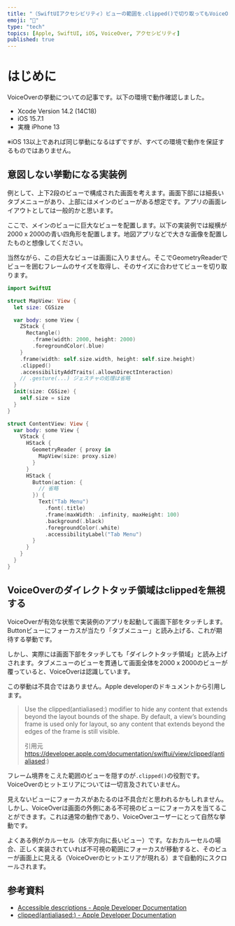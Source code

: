 ```yaml
---
title: "（SwiftUIアクセシビリティ）ビューの範囲を.clipped()で切り取ってもVoiceOverダイレクトタッチ領域が貫通する"
emoji: "🙌"
type: "tech"
topics: [Apple, SwiftUI, iOS, VoiceOver, アクセシビリティ]
published: true
---
```

# はじめに

VoiceOverの挙動についての記事です。以下の環境で動作確認しました。

- Xcode Version 14.2 (14C18)
- iOS 15.7.1
- 実機 iPhone 13

※iOS 13以上であれば同じ挙動になるはずですが、すべての環境で動作を保証するものではありません。

## 意図しない挙動になる実装例

例として、上下2段のビューで構成された画面を考えます。画面下部には細長いタブメニューがあり、上部にはメインのビューがある想定です。アプリの画面レイアウトとしては一般的かと思います。

ここで、メインのビューに巨大なビューを配置します。以下の実装例では縦横が2000 x 2000の青い四角形を配置します。地図アプリなどで大きな画像を配置したものと想像してください。

当然ながら、この巨大なビューは画面に入りません。そこでGeometryReaderでビューを囲むフレームのサイズを取得し、そのサイズに合わせてビューを切り取ります。

```swift
import SwiftUI

struct MapView: View {
  let size: CGSize

  var body: some View {
    ZStack {
      Rectangle()
        .frame(width: 2000, height: 2000)
        .foregroundColor(.blue)
    }
    .frame(width: self.size.width, height: self.size.height)
    .clipped()
    .accessibilityAddTraits(.allowsDirectInteraction)
    // .gesture(...) ジェスチャの処理は省略
  }
  init(size: CGSize) {
    self.size = size
  }
}

struct ContentView: View {
  var body: some View {
    VStack {
      HStack {
        GeometryReader { proxy in
          MapView(size: proxy.size)
        }
      }
      HStack {
        Button(action: {
          // 省略
        }) {
          Text("Tab Menu")
            .font(.title)
            .frame(maxWidth: .infinity, maxHeight: 100)
            .background(.black)
            .foregroundColor(.white)
            .accessibilityLabel("Tab Menu")
        }
      }
    }
  }
}
```

## VoiceOverのダイレクトタッチ領域はclippedを無視する

VoiceOverが有効な状態で実装例のアプリを起動して画面下部をタッチします。Buttonビューにフォーカスが当たり「タブメニュー」と読み上げる、これが期待する挙動です。

しかし、実際には画面下部をタッチしても「ダイレクトタッチ領域」と読み上げされます。タブメニューのビューを貫通して画面全体を2000 x 2000のビューが覆っていると、VoiceOverは認識しています。

この挙動は不具合ではありません。Apple developerのドキュメントから引用します。

> Use the clipped(antialiased:) modifier to hide any content that extends beyond the layout bounds of the shape. By default, a view’s bounding frame is used only for layout, so any content that extends beyond the edges of the frame is still visible.
> 
> 引用元 https://developer.apple.com/documentation/swiftui/view/clipped(antialiased:)

フレーム境界をこえた範囲のビューを隠すのが`.clipped()`の役割です。VoiceOverのヒットエリアについては一切言及されていません。

見えないビューにフォーカスがあたるのは不具合だと思われるかもしれません。しかし、VoiceOverは画面の外側にある不可視のビューにフォーカスを当てることができます。これは通常の動作であり、VoiceOverユーザーにとって自然な挙動です。

よくある例がカルーセル（水平方向に長いビュー）です。なおカルーセルの場合、正しく実装されていれば不可視の範囲にフォーカスが移動すると、そのビューが画面上に見える（VoiceOverのヒットエリアが現れる）まで自動的にスクロールされます。

## 参考資料

- [Accessible descriptions - Apple Developer Documentation](https://developer.apple.com/documentation/swiftui/accessible-descriptions)
- [clipped(antialiased:) - Apple Developer Documentation](https://developer.apple.com/documentation/swiftui/view/clipped(antialiased:))
